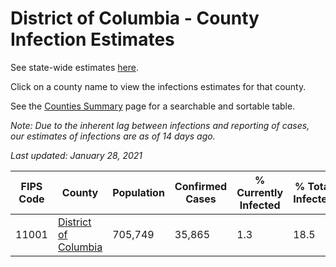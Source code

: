 # District of Columbia - County Infection Estimates

See state-wide estimates [here](/infections/us-dc).

Click on a county name to view the infections estimates for that county.

See the [Counties Summary](/infections/summary-counties) page for a searchable and sortable table.

*Note: Due to the inherent lag between infections and reporting of cases, our estimates of infections are as of 14 days ago.*

*Last updated: January 28, 2021*

|   FIPS Code |                                       County |   Population |   Confirmed Cases |   % Currently Infected |   % Total Infected |
|-------------|----------------------------------------------|--------------|-------------------|------------------------|--------------------|
|       11001 | [District of Columbia](district-of-columbia) |      705,749 |            35,865 |                    1.3 |               18.5 |
